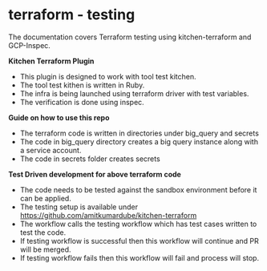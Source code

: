 # terraform - testing

The documentation covers Terraform testing using kitchen-terraform and GCP-Inspec.

**Kitchen Terraform Plugin**
- This plugin is designed to work with tool test kitchen.
- The tool test kithen is written in Ruby.
- The infra is being launched using terraform driver with test variables.
- The verification is done using inspec.

**Guide on how to use this repo**
- The terraform code is written in directories under big_query and secrets
- The code in big_query directory creates a big query instance along with a service account.
- The code in secrets folder creates secrets

**Test Driven development for above terraform code**
- The code needs to be tested against the sandbox environment before it can be applied.
- The testing setup is available under https://github.com/amitkumardube/kitchen-terraform
- The workflow calls the testing workflow which has test cases written to test the code.
- If testing workflow is successful then this workflow will continue and PR will be merged.
- If testing workflow fails then this workflow will fail and process will stop.